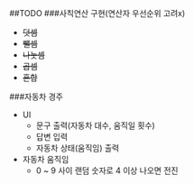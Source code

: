 ##TODO
###사칙연산 구현(연산자 우선순위 고려x)
- ~~덧셈~~
- ~~뺄셈~~
- ~~나눗셈~~
- ~~곱셈~~
- ~~혼합~~

###자동차 경주
- UI
    - 문구 출력(자동차 대수, 움직일 횟수)
    - 답변 입력
    - 자동차 상태(움직임) 출력
- 자동차 움직임
    - 0 ~ 9 사이 랜덤 숫자로 4 이상 나오면 전진 
    